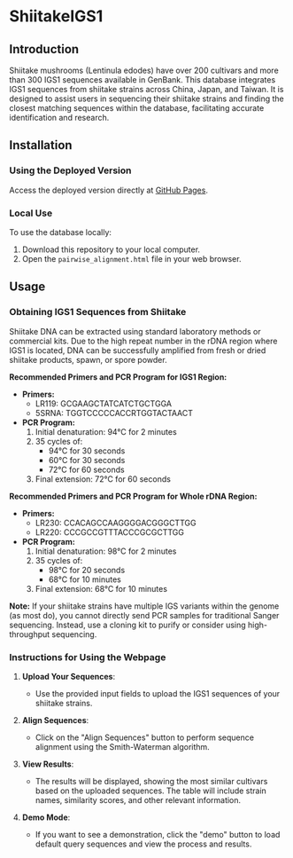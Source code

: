 # ShiitakeIGS1

## Introduction

Shiitake mushrooms (Lentinula edodes) have over 200 cultivars and more than 300 IGS1 sequences available in GenBank. This database integrates IGS1 sequences from shiitake strains across China, Japan, and Taiwan. It is designed to assist users in sequencing their shiitake strains and finding the closest matching sequences within the database, facilitating accurate identification and research.

## Installation

### Using the Deployed Version
Access the deployed version directly at [GitHub Pages](https://raingel.github.io/ShiitakeIGS1/pairwise_alignment.html).

### Local Use
To use the database locally:
1. Download this repository to your local computer.
2. Open the `pairwise_alignment.html` file in your web browser.

## Usage

### Obtaining IGS1 Sequences from Shiitake

Shiitake DNA can be extracted using standard laboratory methods or commercial kits. Due to the high repeat number in the rDNA region where IGS1 is located, DNA can be successfully amplified from fresh or dried shiitake products, spawn, or spore powder.

**Recommended Primers and PCR Program for IGS1 Region:**
- **Primers:**
  - LR119: GCGAAGCTATCATCTGCTGGA
  - 5SRNA: TGGTCCCCCACCRTGGTACTAACT
- **PCR Program:**
  1. Initial denaturation: 94°C for 2 minutes
  2. 35 cycles of:
     - 94°C for 30 seconds
     - 60°C for 30 seconds
     - 72°C for 60 seconds
  3. Final extension: 72°C for 60 seconds

**Recommended Primers and PCR Program for Whole rDNA Region:**
- **Primers:**
  - LR230: CCACAGCCAAGGGGACGGGCTTGG
  - LR220: CCCGCCGTTTACCCGCGCTTGG
- **PCR Program:**
  1. Initial denaturation: 98°C for 2 minutes
  2. 35 cycles of:
     - 98°C for 20 seconds
     - 68°C for 10 minutes
  3. Final extension: 68°C for 10 minutes

**Note:** If your shiitake strains have multiple IGS variants within the genome (as most do), you cannot directly send PCR samples for traditional Sanger sequencing. Instead, use a cloning kit to purify or consider using high-throughput sequencing.

### Instructions for Using the Webpage

1. **Upload Your Sequences**:
   - Use the provided input fields to upload the IGS1 sequences of your shiitake strains.

2. **Align Sequences**:
   - Click on the "Align Sequences" button to perform sequence alignment using the Smith-Waterman algorithm.

3. **View Results**:
   - The results will be displayed, showing the most similar cultivars based on the uploaded sequences. The table will include strain names, similarity scores, and other relevant information.

4. **Demo Mode**:
   - If you want to see a demonstration, click the "demo" button to load default query sequences and view the process and results.
